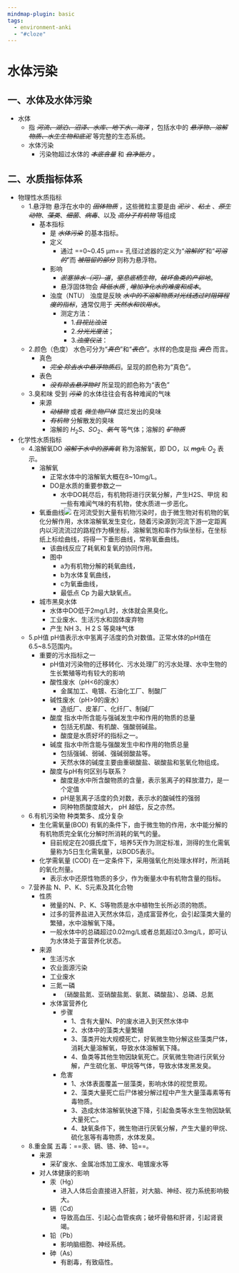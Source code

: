 ```yaml
---
mindmap-plugin: basic
tags:
  - environment-anki
  - "#cloze"
---
```


# 水体污染

## 一、水体及水体污染
- 水体
    - 指 *~~河流、湖泊、沼泽、水库、地下水、海洋~~* ，包括水中的 *~~悬浮物、溶解物质、水生生物和底泥~~* 等完整的生态系统。
    - 水体污染
        - 污染物超过水体的 *~~本底含量~~* 和 *~~自净能力~~* 。

## 二、水质指标体系
- 物理性水质指标
    - 1.悬浮物
             悬浮在水中的 *~~固体物质~~* ，这些微粒主要是由 *~~泥沙~~* 、*~~粘土~~* 、*~~原生动物~~*、*~~藻类~~*、*~~细菌~~*、*~~病毒~~*、以及 *~~高分子有机物~~* 等组成
        - 基本指标
            - 是 *~~水体污染~~* 的基本指标。
            - 定义
                - 通过 ==0~0.45 μm== 孔径过滤器的定义为“*~~溶解的~~*”和“*~~可溶的~~*”而 *~~被阻留的部分~~* 则称为悬浮物。
            - 影响
                - *~~淤塞排水（河）道~~*，*~~窒息底栖生物~~*，*~~破坏鱼类的产卵地~~*。
                - 悬浮固体物会 *~~降低水质~~* , *~~增加净化水的难度和成本~~*。
            - 浊度（NTU）
                 浊度是反映 *~~水中的不溶解物质对光线透过时阻碍程度的指标~~*，通常仅用于 *~~天然水和饮用水~~*。
                - 测定方法：
                    - 1.*~~目视比浊法~~*
                    - 2.*~~分光光度法~~*；
                    - 3.*~~浊度仪法~~*：
    - 2.颜色（色度）
             水色可分为“*~~真色~~*”和“*~~表色~~*”。水样的色度是指 *~~真色~~* 而言。
        - 真色
            - *~~完全 除去水中悬浮物质后~~*。呈现的颜色称为“真色”。
        - 表色
            - *~~没有除去悬浮物时~~* 所呈现的颜色称为“表色”
    - 3.臭和味
             受到 *~~污染~~* 的水体往往会有各种难闻的气味
        - 来源
            - *~~动植物~~* 或者 *~~微生物尸体~~* 腐烂发出的臭味
            - *~~有机物~~* 分解散发的臭味
            - 溶解的 $H_2S$、$SO_2$、*~~氨气~~* 等气体；溶解的 *~~矿物质~~*
- 化学性水质指标
    - 4.溶解氧DO
             *~~溶解于水中的游离氧~~* 称为溶解氧，即 DO，以 *~~mg/L~~*  $O_{2}$ 表示。
        - 溶解氧
            - 正常水体中的溶解氧大概在8~10mg/L。
            - DO是水质的重要参数之一
                - 水中DO耗尽后，有机物将进行厌氧分解，产生H2S、甲烷 和一些有难闻气味的有机物，使水质进一步恶化。
        - 氧垂曲线![](https://api2.mubu.com/v3/document_image/611a7a69-3825-48b1-8b4c-a512c255167a-26626835.jpg)
                 在河流受到大量有机物污染时，由于微生物对有机物的氧化分解作用，水体溶解氧发生变化，随着污染源到河流下游一定距离内以河流流过的路程作为横坐标，溶解氧饱和率作为纵坐标，在坐标纸上标绘曲线，将得一下垂形曲线，常称氧垂曲线。
            - 该曲线反应了耗氧和复氧的协同作用。
            - 图中
                - a为有机物分解的耗氧曲线，
                - b为水体复氧曲线，
                - c为氧垂曲线，
                - 最低点 Cp 为最大缺氧点。
        - 城市黑臭水体
            - 水体中DO低于2mg/L时，水体就会黑臭化。
            - 工业废水、生活污水和固体废弃物
            - 产生 NH 3、H 2 S 等臭味气体
    - 5.pH值
             pH值表示水中氢离子活度的负对数值。正常水体的pH值在6.5~8.5范围内。
        - 重要的污水指标之一
            - pH值对污染物的迁移转化、污水处理厂的污水处理、水中生物的生长繁殖等均有较大的影响
            - 酸性废水（pH<6的废水）
                - 金属加工、电镀、石油化工厂、制酸厂
            - 碱性废水（pH>9的废水）
                - 造纸厂、皮革厂、化纤厂、制碱厂
            - 酸度
                 指水中所含能与强碱发生中和作用的物质的总量
                - 包括无机酸、有机酸、强酸弱碱盐。
                - 酸度是水质好坏的指标之一。
            - 碱度
                 指水中所含能与强酸发生中和作用的物质总量
                - 包括强碱、弱碱、强碱弱酸盐等。
                - 天然水体的碱度主要由重碳酸盐、碳酸盐和氢氧化物组成。
            - 酸度与pH有何区别与联系？
                - 酸度是水中所含酸物质的含量，表示氢离子的释放潜力，是一个定值
                - pH是氢离子活度的负对数，表示水的酸碱性的强弱
                - 同种物质酸度越大， pH 越低，反之亦然。
    - 6.有机污染物
             种类繁多、成分复杂
        - 生化需氧量(BOD)
                 有氧的条件下，由于微生物的作用，水中能分解的有机物质完全氧化分解时所消耗的氧气的量。
            - 目前规定在20摄氏度下，培养5天作为测定标准，测得的生化需氧量称为5日生化需氧量，以BOD5表示。
        - 化学需氧量 (COD)
                 在一定条件下，采用强氧化剂处理水样时，所消耗的氧化剂量。
            - 表示水中还原性物质的多少，作为衡量水中有机物含量的指标。
    - 7.营养盐
             N、P、K、S元素及其化合物
        - 性质
            - 微量的N、P、K、S等物质是水中植物生长所必须的物质。
            - 过多的营养盐进入天然水体后，造成富营养化，会引起藻类大量的繁殖，水中溶解氧下降。
            - 一般水体中的总磷超过0.02mg/L或者总氮超过0.3mg/L，即可认为水体处于富营养化状态。
        - 来源
            - 生活污水
            - 农业面源污染
            - 工业废水
            - 三氮一磷
                - （硝酸盐氮、亚硝酸盐氮、氨氮、磷酸盐）、总磷、总氮
            - 水体富营养化
                - 步骤
                    - 1、含有大量N、P的废水进入到天然水体中
                    - 2、水体中的藻类大量繁殖
                    - 3、藻类开始大规模死亡，好氧微生物分解这些藻类尸体，消耗大量溶解氧，导致水体溶解氧下降。
                    - 4、鱼类等其他生物因缺氧死亡。厌氧微生物进行厌氧分解，产生硫化氢、甲烷等气体，导致水体发黑发臭。
                - 危害
                    - 1、水体表面覆盖一层藻类，影响水体的视觉景观。
                    - 2、藻类大量死亡后尸体被分解过程中产生大量藻毒素等有毒物质。
                    - 3、造成水体溶解氧快速下降，引起鱼类等水生生物因缺氧大量死亡。
                    - 4、缺氧条件下，微生物进行厌氧分解，产生大量的甲烷、硫化氢等有毒物质，水体发臭。
    - 8.重金属
             五毒：==汞、镉、铬、砷、铅==。
        - 来源
            - 采矿废水、金属冶炼加工废水、电镀废水等
        - 对人体健康的影响
            - 汞（Hg）
                - 进入人体后会直接进入肝脏，对大脑、神经、视力系统影响极大。
            - 镉（Cd）
                - 导致高血压、引起心血管疾病；破坏骨骼和肝肾，引起肾衰竭。
            - 铅（Pb）
                - 影响脑细胞、神经系统。
            - 砷（As）
                - 有剧毒，有致癌性。